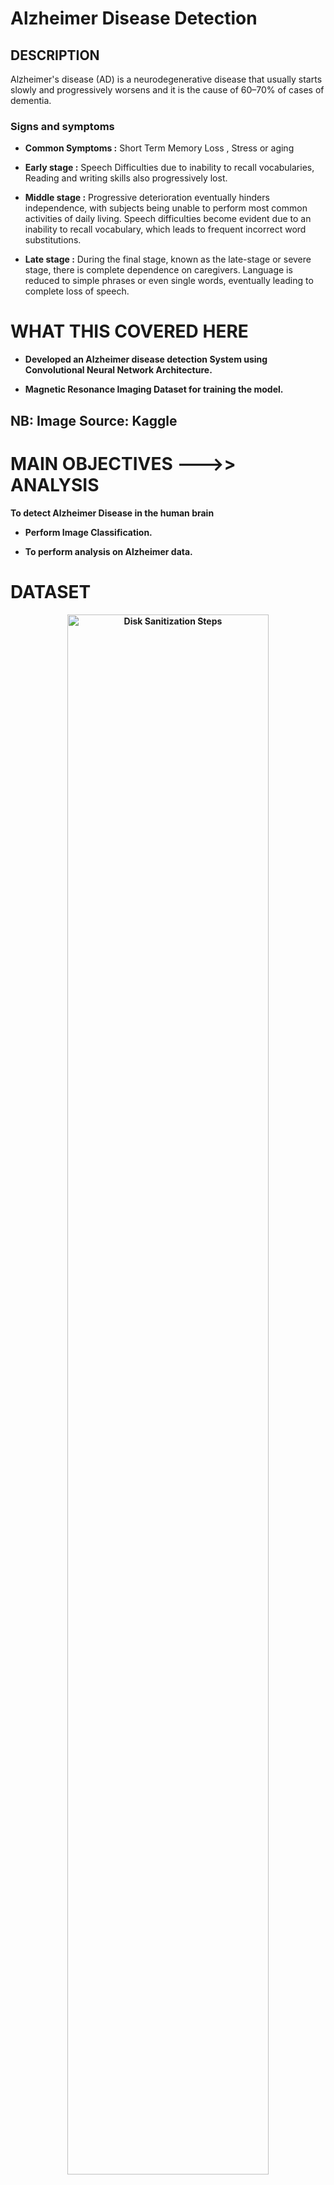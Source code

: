 <h1>Alzheimer Disease Detection</h1> 

<h2> DESCRIPTION </h2>
Alzheimer's disease (AD) is a neurodegenerative disease that usually starts slowly and progressively worsens and  it is the cause of 60–70% of cases of dementia.<br>

<h3> Signs and symptoms </h3>

- <b> Common Symptoms :</b>  Short Term Memory Loss ,  Stress or aging 

- <b> Early stage :</b> Speech Difficulties due to inability to recall vocabularies, Reading and writing skills also progressively lost.

- <b> Middle stage :</b> Progressive deterioration eventually hinders independence, with subjects being unable to perform most common activities of daily living. Speech difficulties become evident due to an inability to recall vocabulary, which leads to frequent incorrect word substitutions.</b>

- <b> Late stage :</b> During the final stage, known as the late-stage or severe stage, there is complete dependence on caregivers. Language is reduced to simple phrases or even single words, eventually leading to complete loss of speech.</b>

<h1>WHAT THIS COVERED HERE</h1> 

- <b> Developed an Alzheimer disease detection System using Convolutional Neural Network Architecture.

- <b> Magnetic Resonance Imaging  Dataset for training the model.

 <h2> NB: Image Source: Kaggle<h2>


 <h1> MAIN OBJECTIVES --->> ANALYSIS</h1> 
 To detect Alzheimer Disease in the human brain
 
 - <b> Perform Image Classification.

 - <b> To perform analysis on Alzheimer data.
   

 <h1>DATASET</h1>
   
<p align="center">
<img src="https://imgur.com/zS4iu29.jpeg" height="80%" width="80%" alt="Disk Sanitization Steps"/>
<br />



 <h1>SYSTEM ARCHETECTURE </h1>

<p align="center">
<img src="https://imgur.com/VYnV5oG.jpeg" height="80%" width="80%" alt="Disk Sanitization Steps"/>
<br />
